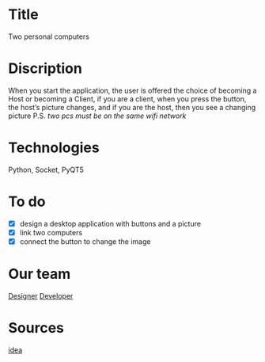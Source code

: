 # Title
Two personal computers

# Discription 
When you start the application, the user is offered the choice of becoming a Host or becoming a Client, if you are a client, when you press the button, the host’s picture changes, and if you are the host, then you see a changing picture
P.S. *two pcs must be on the same wifi network*

# Technologies
Python, Socket, PyQT5

# To do
- [x] design a desktop application with buttons and a picture
- [x] link two computers
- [x] connect the button to change the image

# Our team
[Designer](https://github.com/abbeswrld)
[Developer](https://github.com/yshelev)

# Sources
[idea](https://metanit.com/python/network/1.2.php)





